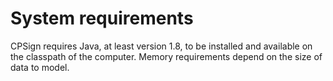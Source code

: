 # System requirements

CPSign requires Java, at least version 1.8, to be installed and available on the classpath of the computer.
Memory requirements depend on the size of data to model.
